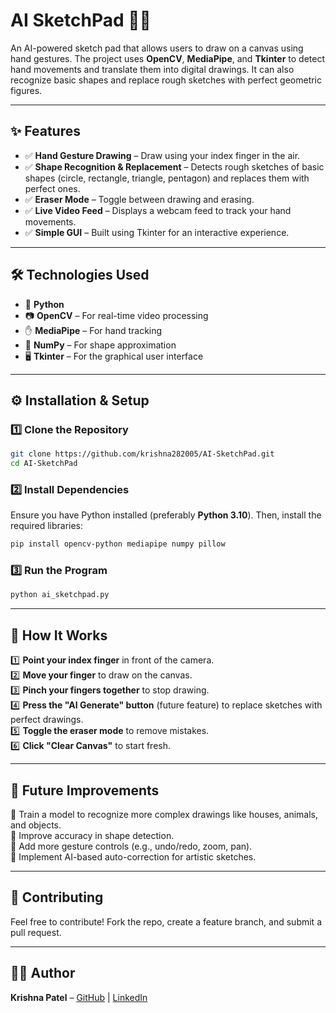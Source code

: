 # **AI SketchPad 🎨🤖**  
An AI-powered sketch pad that allows users to draw on a canvas using hand gestures. The project uses **OpenCV**, **MediaPipe**, and **Tkinter** to detect hand movements and translate them into digital drawings. It can also recognize basic shapes and replace rough sketches with perfect geometric figures.  

---

## **✨ Features**  
- ✅ **Hand Gesture Drawing** – Draw using your index finger in the air.  
- ✅ **Shape Recognition & Replacement** – Detects rough sketches of basic shapes (circle, rectangle, triangle, pentagon) and replaces them with perfect ones.  
- ✅ **Eraser Mode** – Toggle between drawing and erasing.  
- ✅ **Live Video Feed** – Displays a webcam feed to track your hand movements.  
- ✅ **Simple GUI** – Built using Tkinter for an interactive experience.  

---

## **🛠 Technologies Used**  
- 🐍 **Python**  
- 📷 **OpenCV** – For real-time video processing  
- ✋ **MediaPipe** – For hand tracking  
- 🔢 **NumPy** – For shape approximation  
- 🖥 **Tkinter** – For the graphical user interface  

---

## **⚙️ Installation & Setup**  

### **1️⃣ Clone the Repository**  
```bash
git clone https://github.com/krishna282005/AI-SketchPad.git
cd AI-SketchPad
```

### **2️⃣ Install Dependencies**  
Ensure you have Python installed (preferably **Python 3.10**). Then, install the required libraries:  
```bash
pip install opencv-python mediapipe numpy pillow
```

### **3️⃣ Run the Program**  
```bash
python ai_sketchpad.py
```

---

## **🎯 How It Works**  
1️⃣ **Point your index finger** in front of the camera.  
2️⃣ **Move your finger** to draw on the canvas.  
3️⃣ **Pinch your fingers together** to stop drawing.  
4️⃣ **Press the "AI Generate" button** (future feature) to replace sketches with perfect drawings.  
5️⃣ **Toggle the eraser mode** to remove mistakes.  
6️⃣ **Click "Clear Canvas"** to start fresh.  

---

## **🚀 Future Improvements**  
🔹 Train a model to recognize more complex drawings like houses, animals, and objects.  
🔹 Improve accuracy in shape detection.  
🔹 Add more gesture controls (e.g., undo/redo, zoom, pan).  
🔹 Implement AI-based auto-correction for artistic sketches.  

---

## **🤝 Contributing**  
Feel free to contribute! Fork the repo, create a feature branch, and submit a pull request.  

---

## **👨‍💻 Author**  
**Krishna Patel** – [GitHub](https://github.com/krishna282005) | [LinkedIn](https://www.linkedin.com/in/krishna-patel-77b032345/)  
